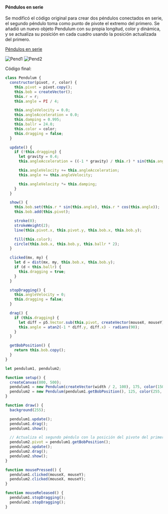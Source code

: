 #### Péndulos en serie

Se modificó el código original para crear dos péndulos conectados en serie, el segundo péndulo toma como punto de pivote el extremo del primero. Se añadió un nuevo objeto Pendulum con su propia longitud,
color y dinámica, y se actualiza su posición en cada cuadro usando la posición actualizada del primero.

[Péndulos en serie](https://editor.p5js.org/Danielo025/full/p6TXd6rFd)

![Pend1](https://github.com/user-attachments/assets/b29fba04-52b8-48b3-a05c-5ba67b324753)
![Pend2](https://github.com/user-attachments/assets/32b676af-3f8e-4f03-a77f-3287f5e115a9)

Código final:

```js
class Pendulum {
  constructor(pivot, r, color) {
    this.pivot = pivot.copy(); 
    this.bob = createVector();
    this.r = r;
    this.angle = PI / 4;

    this.angleVelocity = 0.0;
    this.angleAcceleration = 0.0;
    this.damping = 0.995;
    this.ballr = 24.0;
    this.color = color;
    this.dragging = false;
  }

  update() {
    if (!this.dragging) {
      let gravity = 0.4;
      this.angleAcceleration = ((-1 * gravity) / this.r) * sin(this.angle);

      this.angleVelocity += this.angleAcceleration;
      this.angle += this.angleVelocity;

      this.angleVelocity *= this.damping;
    }
  }

  show() {
    this.bob.set(this.r * sin(this.angle), this.r * cos(this.angle));
    this.bob.add(this.pivot);

    stroke(0);
    strokeWeight(2);
    line(this.pivot.x, this.pivot.y, this.bob.x, this.bob.y);

    fill(this.color);
    circle(this.bob.x, this.bob.y, this.ballr * 2);
  }

  clicked(mx, my) {
    let d = dist(mx, my, this.bob.x, this.bob.y);
    if (d < this.ballr) {
      this.dragging = true;
    }
  }

  stopDragging() {
    this.angleVelocity = 0;
    this.dragging = false;
  }

  drag() {
    if (this.dragging) {
      let diff = p5.Vector.sub(this.pivot, createVector(mouseX, mouseY));
      this.angle = atan2(-1 * diff.y, diff.x) - radians(90);
    }
  }

  getBobPosition() {
    return this.bob.copy();
  }
}

let pendulum1, pendulum2;

function setup() {
  createCanvas(800, 500);
  pendulum1 = new Pendulum(createVector(width / 2, 100), 175, color(150, 100, 255));
  pendulum2 = new Pendulum(pendulum1.getBobPosition(), 125, color(255, 100, 100));
}

function draw() {
  background(255);

  pendulum1.update();
  pendulum1.drag();
  pendulum1.show();

  // Actualiza el segundo péndulo con la posición del pivote del primero
  pendulum2.pivot = pendulum1.getBobPosition();
  pendulum2.update();
  pendulum2.drag();
  pendulum2.show();
}

function mousePressed() {
  pendulum1.clicked(mouseX, mouseY);
  pendulum2.clicked(mouseX, mouseY);
}

function mouseReleased() {
  pendulum1.stopDragging();
  pendulum2.stopDragging();
}

```


